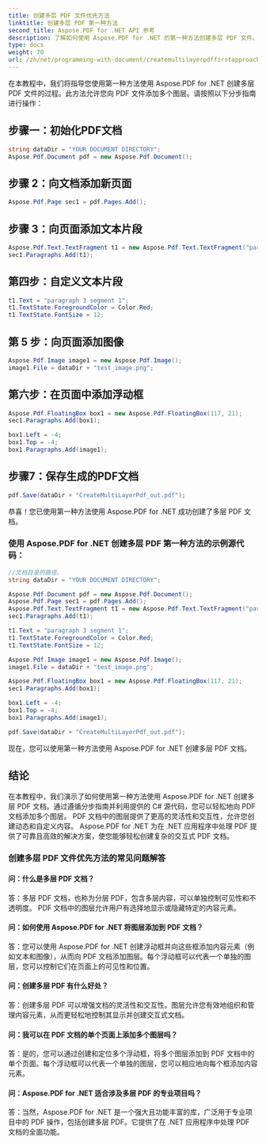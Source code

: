 ```yaml
---
title: 创建多层 PDF 文件优先方法
linktitle: 创建多层 PDF 第一种方法
second_title: Aspose.PDF for .NET API 参考
description: 了解如何使用 Aspose.PDF for .NET 的第一种方法创建多层 PDF 文件。添加文本、图像等以增强您的 PDF。
type: docs
weight: 70
url: /zh/net/programming-with-document/createmultilayerpdffirstapproach/
---
```

在本教程中，我们将指导您使用第一种方法使用 Aspose.PDF for .NET 创建多层 PDF 文件的过程。此方法允许您向 PDF 文件添加多个图层。请按照以下分步指南进行操作：

## 步骤一：初始化PDF文档

```csharp
string dataDir = "YOUR DOCUMENT DIRECTORY";
Aspose.Pdf.Document pdf = new Aspose.Pdf.Document();
```

## 步骤 2：向文档添加新页面

```csharp
Aspose.Pdf.Page sec1 = pdf.Pages.Add();
```

## 步骤 3：向页面添加文本片段

```csharp
Aspose.Pdf.Text.TextFragment t1 = new Aspose.Pdf.Text.TextFragment("paragraph 3 segment");
sec1.Paragraphs.Add(t1);
```

## 第四步：自定义文本片段

```csharp
t1.Text = "paragraph 3 segment 1";
t1.TextState.ForegroundColor = Color.Red;
t1.TextState.FontSize = 12;
```

## 第 5 步：向页面添加图像

```csharp
Aspose.Pdf.Image image1 = new Aspose.Pdf.Image();
image1.File = dataDir + "test_image.png";
```

## 第六步：在页面中添加浮动框

```csharp
Aspose.Pdf.FloatingBox box1 = new Aspose.Pdf.FloatingBox(117, 21);
sec1.Paragraphs.Add(box1);

box1.Left = -4;
box1.Top = -4;
box1.Paragraphs.Add(image1);
```

## 步骤7：保存生成的PDF文档

```csharp
pdf.Save(dataDir + "CreateMultiLayerPdf_out.pdf");
```

恭喜！您已使用第一种方法使用 Aspose.PDF for .NET 成功创建了多层 PDF 文档。

### 使用 Aspose.PDF for .NET 创建多层 PDF 第一种方法的示例源代码：

```csharp
//文档目录的路径。
string dataDir = "YOUR DOCUMENT DIRECTORY";

Aspose.Pdf.Document pdf = new Aspose.Pdf.Document();
Aspose.Pdf.Page sec1 = pdf.Pages.Add();
Aspose.Pdf.Text.TextFragment t1 = new Aspose.Pdf.Text.TextFragment("paragraph 3 segment");
sec1.Paragraphs.Add(t1);

t1.Text = "paragraph 3 segment 1";
t1.TextState.ForegroundColor = Color.Red;
t1.TextState.FontSize = 12;

Aspose.Pdf.Image image1 = new Aspose.Pdf.Image();
image1.File = dataDir + "test_image.png";

Aspose.Pdf.FloatingBox box1 = new Aspose.Pdf.FloatingBox(117, 21);
sec1.Paragraphs.Add(box1);

box1.Left = -4;
box1.Top = -4;
box1.Paragraphs.Add(image1);

pdf.Save(dataDir + "CreateMultiLayerPdf_out.pdf");
```

现在，您可以使用第一种方法使用 Aspose.PDF for .NET 创建多层 PDF 文档。

## 结论

在本教程中，我们演示了如何使用第一种方法使用 Aspose.PDF for .NET 创建多层 PDF 文档。通过遵循分步指南并利用提供的 C# 源代码，您可以轻松地向 PDF 文档添加多个图层。 PDF 文档中的图层提供了更高的灵活性和交互性，允许您创建动态和自定义内容。 Aspose.PDF for .NET 为在 .NET 应用程序中处理 PDF 提供了可靠且高效的解决方案，使您能够轻松创建复杂的交互式 PDF 文档。

### 创建多层 PDF 文件优先方法的常见问题解答

#### 问：什么是多层 PDF 文档？

答：多层 PDF 文档，也称为分层 PDF，包含多层内容，可以单独控制可见性和不透明度。 PDF 文档中的图层允许用户有选择地显示或隐藏特定的内容元素。

#### 问：如何使用 Aspose.PDF for .NET 将图层添加到 PDF 文档？

答：您可以使用 Aspose.PDF for .NET 创建浮动框并向这些框添加内容元素（例如文本和图像），从而向 PDF 文档添加图层。每个浮动框可以代表一个单独的图层，您可以控制它们在页面上的可见性和位置。

#### 问：创建多层 PDF 有什么好处？

答：创建多层 PDF 可以增强文档的灵活性和交互性。图层允许您有效地组织和管理内容元素，从而更轻松地控制其显示并创建交互式文档。

#### 问：我可以在 PDF 文档的单个页面上添加多个图层吗？

答：是的，您可以通过创建和定位多个浮动框，将多个图层添加到 PDF 文档中的单个页面。每个浮动框可以代表一个单独的图层，您可以相应地向每个框添加内容元素。

#### 问：Aspose.PDF for .NET 适合涉及多层 PDF 的专业项目吗？

答：当然，Aspose.PDF for .NET 是一个强大且功能丰富的库，广泛用于专业项目中的 PDF 操作，包括创建多层 PDF。它提供了在 .NET 应用程序中处理 PDF 文档的全面功能。